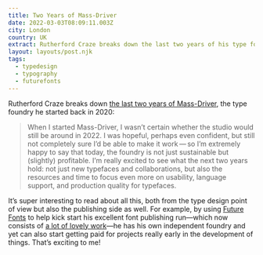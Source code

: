 ```yaml
---
title: Two Years of Mass-Driver
date: 2022-03-03T08:09:11.003Z
city: London
country: UK
extract: Rutherford Craze breaks down the last two years of his type foundry.
layout: layouts/post.njk
tags:
  - typedesign
  - typography
  - futurefonts
---
```


Rutherford Craze breaks down [the last two years of Mass-Driver](https://mass-driver.com/article/two-years-of-mass-driver-with-graphs), the type foundry he started back in 2020:

> When I started Mass-Driver, I wasn’t certain whether the studio would still be around in 2022. I was hopeful, perhaps even confident, but still not completely sure I’d be able to make it work — so I’m extremely happy to say that today, the foundry is not just sustainable but (slightly) profitable. I’m really excited to see what the next two years hold: not just new typefaces and collaborations, but also the resources and time to focus even more on usability, language support, and production quality for typefaces.

It’s super interesting to read about all this, both from the type design point of view but also the publishing side as well. For example, by using [Future Fonts](https://www.futurefonts.xyz/mass-driver) to help kick start his excellent font publishing run—which now consists of [a lot of lovely work](https://mass-driver.com/)—he has his own independent foundry and yet can also start getting paid for projects really early in the development of things. That’s exciting to me!
